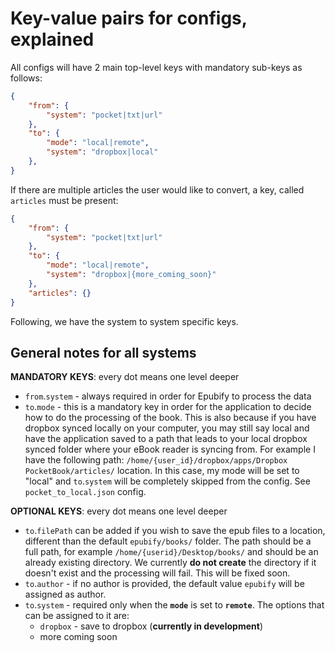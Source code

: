 # Key-value pairs for configs, explained
All configs will have 2 main top-level keys with mandatory sub-keys as follows:

```json
{
    "from": {
        "system": "pocket|txt|url"
    },
    "to": {
        "mode": "local|remote",
        "system": "dropbox|local"
    },
}
```

If there are multiple articles the user would like to convert, a key, called `articles` must be present:
```json
{
    "from": {
        "system": "pocket|txt|url"
    },
    "to": {
        "mode": "local|remote",
        "system": "dropbox|{more_coming_soon}"
    },
    "articles": {}
}
```

Following, we have the system to system specific keys.

## General notes for all systems

__MANDATORY KEYS__: every dot means one level deeper

- `from`.`system` - always required in order for Epubify to process the data
- `to`.`mode` - this is a mandatory key in order for the application to decide how to do the processing of the book.
This is also because if you have dropbox synced locally on your computer, you may still say local and have the application
saved to a path that leads to your local dropbox synced folder where your eBook reader is syncing from.
For example I have the following path: `/home/{user_id}/dropbox/apps/Dropbox PocketBook/articles/` location.
In this case, my mode will be set to "local" and `to`.`system` will be completely skipped from the config.
See `pocket_to_local.json` config.

__OPTIONAL KEYS__: every dot means one level deeper
- `to`.`filePath` can be added if you wish to save the epub files to a location,
different than the default `epubify/books/` folder. The path should be a full path, for example `/home/{userid}/Desktop/books/`
and should be an already existing directory. We currently __do not create__ the directory if it doesn't exist and the
processing will fail. This will be fixed soon.
- `to`.`author` - if no author is provided, the default value `epubify` will be assigned as author.
- `to`.`system` - required only when the __`mode`__ is set to __`remote`__. The options that can be assigned to it are:
    - `dropbox` - save to dropbox (__currently in development__)
    - more coming soon